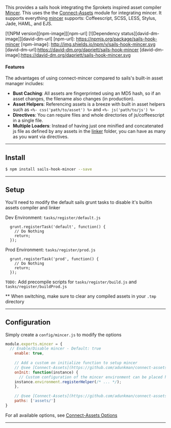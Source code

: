 This provides a sails hook integrating the Sprokets inspired asset compiler [Mincer](https://github.com/nodeca/mincer).  This uses the the [Connect-Assets](https://github.com/adunkman/connect-assets) module for integrating mincer.  It supports everything [mincer](https://github.com/nodeca/mincer) supports: Coffeescript, SCSS, LESS, Stylus, Jade, HAML, and EJS.

[![NPM version][npm-image]][npm-url] [![Dependency status][david-dm-image]][david-dm-url]
[npm-url]: https://npmjs.org/package/sails-hook-mincer
[npm-image]: http://img.shields.io/npm/v/sails-hook-mincer.svg
[david-dm-url]:https://david-dm.org/dapriett/sails-hook-mincer
[david-dm-image]:https://david-dm.org/dapriett/sails-hook-mincer.svg

#### Features
The advantages of using connect-mincer compared to sails's built-in asset manager includes:
- **Bust Caching**: All assets are fingerprinted using an MD5 hash, so if an asset changes, the filename also changes (in production).
- **Asset Helpers**: Referencing assets is a breeze with built in asset helpers such as `<%- css('path/to/asset') %>` and `<%- js('path/to/js') %>`
- **Directives**: You can require files and whole directories of js/coffeescript in a single file.
- **Multiple Loaders**: Instead of having just one minified and concatenated js file as defined by any assets in the [linker](http://sailsjs.org/#!documentation/assets) folder, you can have as many as you want via directives.

---

## Install
```sh
$ npm install sails-hook-mincer --save
```

---

## Setup

You'll need to modify the default sails grunt tasks to disable it's builtin assets compiler and linker

Dev Environment: `tasks/register/default.js`
```
  grunt.registerTask('default', function() {
    // Do Nothing
    return;
  });

```

Prod Environment: `tasks/register/prod.js`
```
  grunt.registerTask('prod', function() {
    // Do Nothing
    return;
  });
```

`TODO:` Add precompile scripts for `tasks/register/build.js` and `tasks/register/buildProd.js`

** When switching, make sure to clear any compiled assets in your `.tmp` directory

---

## Configuration
Simply create a `config/mincer.js` to modify the options
```js
module.exports.mincer = {
  // Enable/Disable mincer - Default: true
	enable: true,
	
	// Add a custom on initialize function to setup mincer
	// @see [Connect-Assets](https://github.com/adunkman/connect-assets#custom-configuration-of-mincer)
	onInit: function(instance) {
	  // Custom configuration of the mincer environment can be placed here
    instance.environment.registerHelper(/* ... */);
	},
	
	// @see [Connect-Assets](https://github.com/adunkman/connect-assets#options) for all available options
	paths: ['assets/']
}
```

For all available options, see [Connect-Assets Options](https://github.com/adunkman/connect-assets#options)

---
